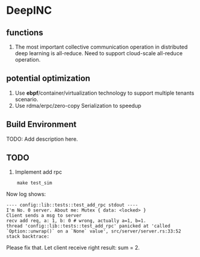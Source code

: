 # DeepINC

## functions
1. The most important collective communication operation in distributed deep learning is all-reduce. 
Need to support cloud-scale all-reduce operation.

## potential optimization
1. Use **ebpf**/container/virtualization technology to support multiple tenants scenario.
2. Use rdma/erpc/zero-copy Serialization to speedup 

## Build Environment

TODO: Add description here.

## TODO

1. Implement add rpc
```
    make test_sim
```

Now log shows:
```
---- config::lib::tests::test_add_rpc stdout ----
I'm No. 0 server. About me: Mutex { data: <locked> }
Client sends a msg to server
recv add req, a: 1, b: 0 # wrong, actually a=1, b=1.
thread 'config::lib::tests::test_add_rpc' panicked at 'called `Option::unwrap()` on a `None` value', src/server/server.rs:33:52
stack backtrace:
```

Please fix that. Let client receive right result: sum = 2.